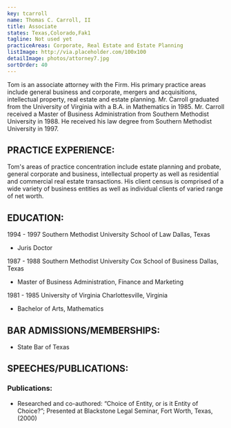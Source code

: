 ```yaml
---
key: tcarroll
name: Thomas C. Carroll, II
title: Associate
states: Texas,Colorado,Fak1
tagline: Not used yet
practiceAreas: Corporate, Real Estate and Estate Planning
listImage: http://via.placeholder.com/100x100
detailImage: photos/attorney7.jpg
sortOrder: 40
---
```

Tom is an associate attorney with the Firm.  His primary practice areas include general business and corporate, mergers and acquisitions, intellectual property, real estate and estate planning. Mr. Carroll graduated from the University of Virginia with a B.A. in Mathematics in 1985.  Mr. Carroll received a Master of Business Administration from Southern Methodist University in 1988. He received his law degree from Southern Methodist University in 1997.

## PRACTICE EXPERIENCE:

Tom's areas of practice concentration include estate planning and probate, general corporate and business, intellectual property as well as residential and commercial real estate transactions.  His client census is comprised of a wide variety of business entities as well as individual clients of varied range of net worth.

## EDUCATION:

1994 - 1997     Southern Methodist University School of Law
Dallas, Texas

* Juris Doctor

1987 - 1988     Southern Methodist University Cox School of Business
Dallas, Texas

* Master of Business Administration, Finance and Marketing

1981 - 1985     University of Virginia
Charlottesville, Virginia

* Bachelor of Arts, Mathematics

## BAR ADMISSIONS/MEMBERSHIPS:

* State Bar of Texas

## SPEECHES/PUBLICATIONS:

### Publications:

* Researched and co-authored:  “Choice of Entity, or is it Entity of Choice?”; Presented at Blackstone Legal Seminar, Fort Worth, Texas, (2000)